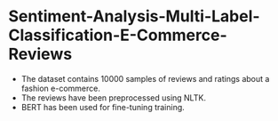 # Sentiment-Analysis-Multi-Label-Classification-E-Commerce-Reviews

- The dataset contains 10000 samples of reviews and ratings about a fashion e-commerce.
- The reviews have been preprocessed using NLTK.
- BERT has been used for fine-tuning training.
